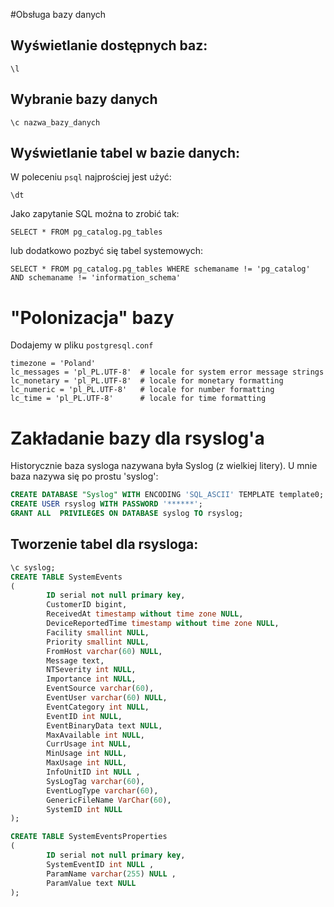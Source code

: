 #Obsługa bazy danych

## Wyświetlanie dostępnych baz:
```
\l
```
## Wybranie bazy danych
```
\c nazwa_bazy_danych
```

## Wyświetlanie tabel w bazie danych:
W poleceniu `psql` najprościej jest użyć:
```
\dt
```
Jako zapytanie SQL można to zrobić tak:
```
SELECT * FROM pg_catalog.pg_tables
```
lub dodatkowo pozbyć się tabel systemowych:
```
SELECT * FROM pg_catalog.pg_tables WHERE schemaname != 'pg_catalog' AND schemaname != 'information_schema'
```

# "Polonizacja" bazy
Dodajemy w pliku `postgresql.conf`
```
timezone = 'Poland'
lc_messages = 'pl_PL.UTF-8'  # locale for system error message strings
lc_monetary = 'pl_PL.UTF-8'  # locale for monetary formatting
lc_numeric = 'pl_PL.UTF-8'   # locale for number formatting
lc_time = 'pl_PL.UTF-8'      # locale for time formatting
```

# Zakładanie bazy dla rsyslog'a
Historycznie baza sysloga nazywana była Syslog (z wielkiej litery). U mnie baza nazywa się po prostu 'syslog':
```sql
CREATE DATABASE "Syslog" WITH ENCODING 'SQL_ASCII' TEMPLATE template0;
CREATE USER rsyslog WITH PASSWORD '******';
GRANT ALL  PRIVILEGES ON DATABASE syslog TO rsyslog;
```
## Tworzenie tabel dla rsysloga:
```sql
\c syslog;
CREATE TABLE SystemEvents
(
        ID serial not null primary key,
        CustomerID bigint,
        ReceivedAt timestamp without time zone NULL,
        DeviceReportedTime timestamp without time zone NULL,
        Facility smallint NULL,
        Priority smallint NULL,
        FromHost varchar(60) NULL,
        Message text,
        NTSeverity int NULL,
        Importance int NULL,
        EventSource varchar(60),
        EventUser varchar(60) NULL,
        EventCategory int NULL,
        EventID int NULL,
        EventBinaryData text NULL,
        MaxAvailable int NULL,
        CurrUsage int NULL,
        MinUsage int NULL,
        MaxUsage int NULL,
        InfoUnitID int NULL ,
        SysLogTag varchar(60),
        EventLogType varchar(60),
        GenericFileName VarChar(60),
        SystemID int NULL
);

CREATE TABLE SystemEventsProperties
(
        ID serial not null primary key,
        SystemEventID int NULL ,
        ParamName varchar(255) NULL ,
        ParamValue text NULL
);
```
